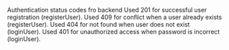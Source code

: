 

Authentication status codes fro backend
Used 201 for successful user registration (registerUser).
Used 409 for conflict when a user already exists (registerUser).
Used 404 for not found when user does not exist (loginUser).
Used 401 for unauthorized access when password is incorrect (loginUser).